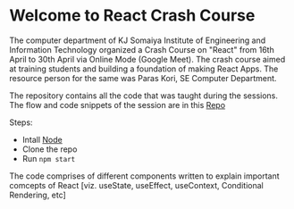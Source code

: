 # Welcome to React Crash Course
The computer department of KJ Somaiya Institute of Engineering and Information Technology organized a Crash Course on "React" from 16th April to 30th April via Online Mode (Google Meet). The crash course aimed at training students and building a foundation of making React Apps. The resource person for the same was Paras Kori, SE Computer Department.

The repository contains all the code that was taught during the sessions. The flow and code snippets of the session are in this [Repo](https://github.com/paras1729kori/React-Sessions)

Steps:
* Intall [Node](https://nodejs.org/en/download/)
* Clone the repo
* Run `npm start`

The code comprises of different components written to explain important comcepts of React [viz. useState, useEffect, useContext, Conditional Rendering, etc]
